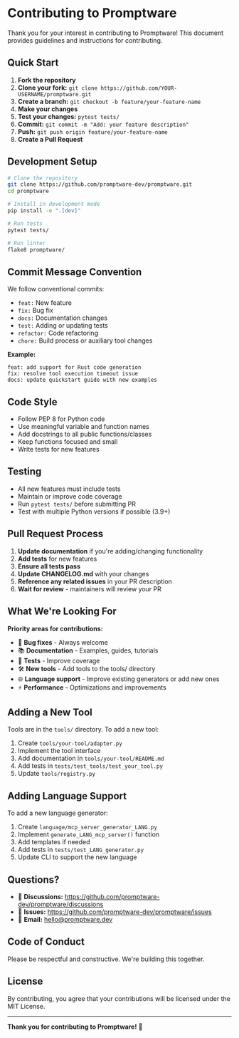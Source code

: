 # Contributing to Promptware

Thank you for your interest in contributing to Promptware! This document provides guidelines and instructions for contributing.

## Quick Start

1. **Fork the repository**
2. **Clone your fork:** `git clone https://github.com/YOUR-USERNAME/promptware.git`
3. **Create a branch:** `git checkout -b feature/your-feature-name`
4. **Make your changes**
5. **Test your changes:** `pytest tests/`
6. **Commit:** `git commit -m "Add: your feature description"`
7. **Push:** `git push origin feature/your-feature-name`
8. **Create a Pull Request**

## Development Setup

```bash
# Clone the repository
git clone https://github.com/promptware-dev/promptware.git
cd promptware

# Install in development mode
pip install -e ".[dev]"

# Run tests
pytest tests/

# Run linter
flake8 promptware/
```

## Commit Message Convention

We follow conventional commits:

- `feat:` New feature
- `fix:` Bug fix
- `docs:` Documentation changes
- `test:` Adding or updating tests
- `refactor:` Code refactoring
- `chore:` Build process or auxiliary tool changes

**Example:**
```
feat: add support for Rust code generation
fix: resolve tool execution timeout issue
docs: update quickstart guide with new examples
```

## Code Style

- Follow PEP 8 for Python code
- Use meaningful variable and function names
- Add docstrings to all public functions/classes
- Keep functions focused and small
- Write tests for new features

## Testing

- All new features must include tests
- Maintain or improve code coverage
- Run `pytest tests/` before submitting PR
- Test with multiple Python versions if possible (3.9+)

## Pull Request Process

1. **Update documentation** if you're adding/changing functionality
2. **Add tests** for new features
3. **Ensure all tests pass**
4. **Update CHANGELOG.md** with your changes
5. **Reference any related issues** in your PR description
6. **Wait for review** - maintainers will review your PR

## What We're Looking For

**Priority areas for contributions:**

- 🐛 **Bug fixes** - Always welcome
- 📚 **Documentation** - Examples, guides, tutorials
- 🧪 **Tests** - Improve coverage
- 🛠️ **New tools** - Add tools to the tools/ directory
- 🌐 **Language support** - Improve existing generators or add new ones
- ⚡ **Performance** - Optimizations and improvements

## Adding a New Tool

Tools are in the `tools/` directory. To add a new tool:

1. Create `tools/your-tool/adapter.py`
2. Implement the tool interface
3. Add documentation in `tools/your-tool/README.md`
4. Add tests in `tests/test_tools/test_your_tool.py`
5. Update `tools/registry.py`

## Adding Language Support

To add a new language generator:

1. Create `language/mcp_server_generator_LANG.py`
2. Implement `generate_LANG_mcp_server()` function
3. Add templates if needed
4. Add tests in `tests/test_LANG_generator.py`
5. Update CLI to support the new language

## Questions?

- 💬 **Discussions:** https://github.com/promptware-dev/promptware/discussions
- 🐛 **Issues:** https://github.com/promptware-dev/promptware/issues
- 📧 **Email:** hello@promptware.dev

## Code of Conduct

Please be respectful and constructive. We're building this together.

## License

By contributing, you agree that your contributions will be licensed under the MIT License.

---

**Thank you for contributing to Promptware!** 🚀
